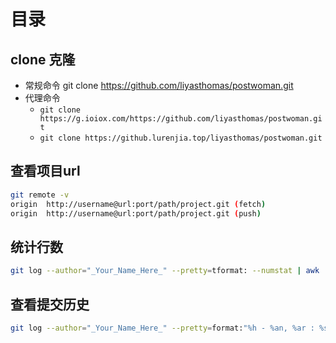 # 目录

## clone 克隆

- 常规命令 git clone https://github.com/liyasthomas/postwoman.git
- 代理命令
  - `git clone https://g.ioiox.com/https://github.com/liyasthomas/postwoman.git`
  - `git clone https://github.lurenjia.top/liyasthomas/postwoman.git`

## 查看项目url

``` bash
git remote -v
origin  http://username@url:port/path/project.git (fetch)
origin  http://username@url:port/path/project.git (push)
```

## 统计行数

``` bash
git log --author="_Your_Name_Here_" --pretty=tformat: --numstat | awk '{ add += $1; subs += $2; loc += $1 - $2 } END { printf "added lines: %s, removed lines: %s, total lines: %s\n", add, subs, loc }'
```

## 查看提交历史

``` bash
git log --author="_Your_Name_Here_" --pretty=format:"%h - %an, %ar : %s"
```